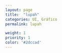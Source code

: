 ```yaml
---
layout: page
title:  "lupah"
categories: UI, Gráfico
permalink: lupah

weight: 1
priority: 1
color: '#2dccad'
---
```

